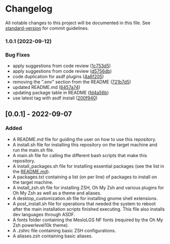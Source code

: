 # Changelog

All notable changes to this project will be documented in this file. See [standard-version](https://github.com/conventional-changelog/standard-version) for commit guidelines.

### 1.0.1 (2022-09-12)


### Bug Fixes

* apply suggestions from code review ([1c753d5](https://github.com/belighted/ubuntu-belighted/commit/1c753d5779a741617ff93fccd7307884b20d22d4))
* apply suggestions from code review ([d5756db](https://github.com/belighted/ubuntu-belighted/commit/d5756db8504d30a2b43a366a3dd13af8da0abbe3))
* code duplication for asdf plugins ([4a6f205](https://github.com/belighted/ubuntu-belighted/commit/4a6f205fd73816784e076f3049146c8d0dbbfd3b))
* removing the ".env" section from the README ([721b7d5](https://github.com/belighted/ubuntu-belighted/commit/721b7d5664260808e063d2054b0b5c4f59c66053))
* updated README.md ([6457a74](https://github.com/belighted/ubuntu-belighted/commit/6457a7465244320ffd25570f87d79becf0b14d55))
* updating package table in README ([fd4a56b](https://github.com/belighted/ubuntu-belighted/commit/fd4a56bcdd2276df78fc4aabbba0ef34e9914d39))
* use latest tag with asdf install ([200f940](https://github.com/belighted/ubuntu-belighted/commit/200f940649dc44a47762e25bac26cb5f3a17c3b3))

## [0.0.1] - 2022-09-07
### Added
- A README.md file for guiding the user on how to use this repository.
- A install.sh file for installing this repository on the target machine and run the main.sh file.
- A main.sh file for calling the different bash scripts that make this repository.
- A install_packages.sh file for installing essential packages (see the list in the [README.md](https://github.com/belighted/ubuntu-belighted/blob/main/README.md)).
- A packages.txt containing a list (on per line) of packages to install on the target machine.
- A install_zsh.sh file for installing ZSH, Oh My Zsh and various plugins for Oh My Zsh as well as a theme and aliases.
- A desktop_customization.sh file for installing gnome shell extensions.
- A post_install.sh file for operations that needed the system to reboot after the main installation scripts finished executing. This file also installs dev languages through ASDF.
- A fonts folder containing the MesloLGS NF fonts (required by the Oh My Zsh powerlevel10k theme).
- A .zshrc file containing basic ZSH configurations.
- A aliases.zsh containing basic aliases.
